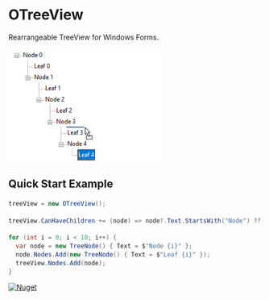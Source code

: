 ﻿# OTreeView

Rearrangeable TreeView for Windows Forms.

![Example](https://github.com/olekdes/otreeview/blob/master/example.png?raw=true)

## Quick Start Example

```cs
treeView = new OTreeView();

treeView.CanHaveChildren += (node) => node?.Text.StartsWith("Node") ?? false;

for (int i = 0; i < 10; i++) {
  var node = new TreeNode() { Text = $"Node {i}" };
  node.Nodes.Add(new TreeNode() { Text = $"Leaf {i}" });
  treeView.Nodes.Add(node);
}
```

[![Nuget](https://img.shields.io/nuget/v/OTreeView)](https://www.nuget.org/packages/OTreeView)
